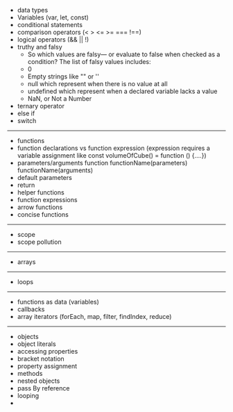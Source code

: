 - data types
- Variables (var, let, const)
- conditional statements
- comparison operators (< > <= >= === !==)
- logical operators (&& || !)
- truthy and falsy
  -   So which values are falsy— or evaluate to false when checked as a condition? The list of falsy values includes:
    -   0
    -   Empty strings like "" or ''
    -   null which represent when there is no value at all
    -   undefined which represent when a declared variable lacks a value
    -   NaN, or Not a Number
- ternary operator
- else if
- switch
-----
- functions
- function declarations vs function expression (expression requires a variable assignment like const volumeOfCube() = function () {....})
- parameters/arguments function functionName(parameters)     functionName(arguments)
- default parameters
- return
- helper functions
- function expressions
- arrow functions
- concise functions
------
- scope
- scope pollution
-----
- arrays
----
- loops
---
- functions as data (variables)
- callbacks
- array iterators (forEach, map, filter, findIndex, reduce)
----
- objects
- object literals
- accessing properties
- bracket notation
- property assignment
- methods
- nested objects
- pass By reference
- looping
- 
